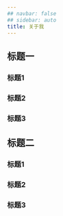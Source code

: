 ```yaml
---
## navbar: false
## sidebar: auto
title: 关于我
---
```



## 标题一
### 标题1
### 标题2
### 标题3
## 标题二
### 标题1
### 标题2
### 标题3

